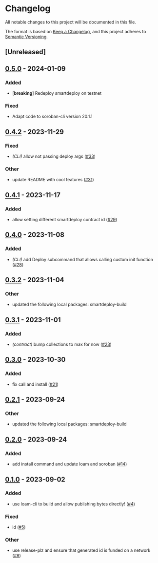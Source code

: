 # Changelog
All notable changes to this project will be documented in this file.

The format is based on [Keep a Changelog](https://keepachangelog.com/en/1.0.0/),
and this project adheres to [Semantic Versioning](https://semver.org/spec/v2.0.0.html).

## [Unreleased]

## [0.5.0](https://github.com/TENK-DAO/smartdeploy/compare/smartdeploy-cli-v0.4.2...smartdeploy-cli-v0.5.0) - 2024-01-09

### Added
- [**breaking**] Redeploy smartdeploy on testnet

### Fixed
- Adapt code to soroban-cli version 20.1.1

## [0.4.2](https://github.com/TENK-DAO/smartdeploy/compare/smartdeploy-cli-v0.4.1...smartdeploy-cli-v0.4.2) - 2023-11-29

### Fixed
- *(CLI)* allow not passing deploy args ([#33](https://github.com/TENK-DAO/smartdeploy/pull/33))

### Other
- update README with cool features ([#31](https://github.com/TENK-DAO/smartdeploy/pull/31))

## [0.4.1](https://github.com/TENK-DAO/smartdeploy/compare/smartdeploy-cli-v0.4.0...smartdeploy-cli-v0.4.1) - 2023-11-17

### Added
- allow setting different smartdeploy contract id ([#29](https://github.com/TENK-DAO/smartdeploy/pull/29))

## [0.4.0](https://github.com/TENK-DAO/smartdeploy/compare/smartdeploy-cli-v0.3.2...smartdeploy-cli-v0.4.0) - 2023-11-08

### Added
- *(CLI)* add Deploy subcommand that allows calling custom init function ([#28](https://github.com/TENK-DAO/smartdeploy/pull/28))

## [0.3.2](https://github.com/TENK-DAO/smartdeploy/compare/smartdeploy-cli-v0.3.1...smartdeploy-cli-v0.3.2) - 2023-11-04

### Other
- updated the following local packages: smartdeploy-build

## [0.3.1](https://github.com/TENK-DAO/smartdeploy/compare/smartdeploy-cli-v0.3.0...smartdeploy-cli-v0.3.1) - 2023-11-01

### Added
- *(contract)* bump collections to max for now ([#23](https://github.com/TENK-DAO/smartdeploy/pull/23))

## [0.3.0](https://github.com/TENK-DAO/smartdeploy/compare/smartdeploy-cli-v0.2.1...smartdeploy-cli-v0.3.0) - 2023-10-30

### Added
- fix call and install ([#21](https://github.com/TENK-DAO/smartdeploy/pull/21))

## [0.2.1](https://github.com/TENK-DAO/smartdeploy/compare/smartdeploy-cli-v0.2.0...smartdeploy-cli-v0.2.1) - 2023-09-24

### Other
- updated the following local packages: smartdeploy-build

## [0.2.0](https://github.com/TENK-DAO/smartdeploy/compare/smartdeploy-cli-v0.1.0...smartdeploy-cli-v0.2.0) - 2023-09-24

### Added
- add install command and update loam and soroban ([#14](https://github.com/TENK-DAO/smartdeploy/pull/14))

## [0.1.0](https://github.com/TENK-DAO/smartdeploy/releases/tag/smartdeploy-cli-v0.1.0) - 2023-09-02

### Added
- use loam-cli to build and allow publishing bytes directly! ([#4](https://github.com/TENK-DAO/smartdeploy/pull/4))

### Fixed
- id ([#5](https://github.com/TENK-DAO/smartdeploy/pull/5))

### Other
- use release-plz and ensure that generated id is funded on a network  ([#8](https://github.com/TENK-DAO/smartdeploy/pull/8))
